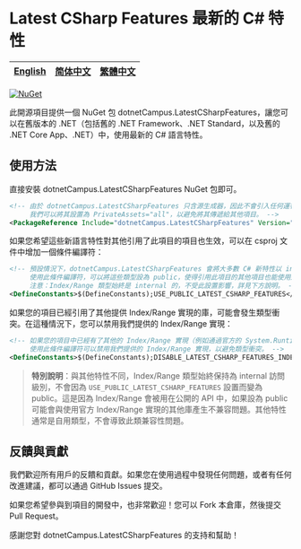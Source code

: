 # Latest CSharp Features 最新的 C# 特性

| [English][en] | [简体中文][zh-hans] | [繁體中文][zh-hant] |
| ------------- | ------------------- | ------------------- |

[en]: /README.md
[zh-hans]: /docs/README.zh-hans.md
[zh-hant]: /docs/README.zh-hant.md

[![NuGet](https://img.shields.io/nuget/v/dotnetCampus.LatestCSharpFeatures.svg)](https://www.nuget.org/packages/dotnetCampus.LatestCSharpFeatures)

此開源項目提供一個 NuGet 包 dotnetCampus.LatestCSharpFeatures，讓您可以在舊版本的 .NET（包括舊的 .NET Framework、.NET Standard，以及舊的 .NET Core App、.NET）中，使用最新的 C# 語言特性。

## 使用方法

直接安裝 dotnetCampus.LatestCSharpFeatures NuGet 包即可。

```xml
<!-- 由於 dotnetCampus.LatestCSharpFeatures 只含源生成器，因此不會引入任何運行時依賴項。
     我們可以將其設置為 PrivateAssets="all"，以避免將其傳遞給其他項目。 -->
<PackageReference Include="dotnetCampus.LatestCSharpFeatures" Version="12.0.0" PrivateAssets="all" />
```

如果您希望這些新語言特性對其他引用了此項目的項目也生效，可以在 csproj 文件中增加一個條件編譯符：

```xml
<!-- 預設情況下，dotnetCampus.LatestCSharpFeatures 會將大多數 C# 新特性以 internal 修飾符引入當前項目。
     使用此條件編譯符，可以將這些類型設為 public，使得引用此項目的其他項目也能使用這些新特性。
     注意：Index/Range 類型始終是 internal 的，不受此設置影響，詳見下方說明。 -->
<DefineConstants>$(DefineConstants);USE_PUBLIC_LATEST_CSHARP_FEATURES</DefineConstants>
```

如果您的項目已經引用了其他提供 Index/Range 實現的庫，可能會發生類型衝突。在這種情況下，您可以禁用我們提供的 Index/Range 實現：

```xml
<!-- 如果您的項目中已經有了其他的 Index/Range 實現（例如通過官方的 System.Runtime.CompilerServices.IndexRange 或其他第三方庫），
     使用此條件編譯符可以禁用我們提供的 Index/Range 實現，以避免類型衝突。 -->
<DefineConstants>$(DefineConstants);DISABLE_LATEST_CSHARP_FEATURES_INDEX_RANGE</DefineConstants>
```

> **特別說明**：與其他特性不同，Index/Range 類型始終保持為 internal 訪問級別，不會因為 `USE_PUBLIC_LATEST_CSHARP_FEATURES` 設置而變為 public。這是因為 Index/Range 會被用在公開的 API 中，如果設為 public 可能會與使用官方 Index/Range 實現的其他庫產生不兼容問題。其他特性通常是自用類型，不會導致此類兼容性問題。

## 反饋與貢獻

我們歡迎所有用戶的反饋和貢獻。如果您在使用過程中發現任何問題，或者有任何改進建議，都可以通過 GitHub Issues 提交。

如果您希望參與到項目的開發中，也非常歡迎！您可以 Fork 本倉庫，然後提交 Pull Request。

感謝您對 dotnetCampus.LatestCSharpFeatures 的支持和幫助！
